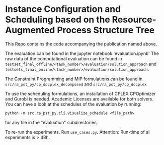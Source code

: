 # Instance Configuration and Scheduling based on the Resource-Augmented Process Structure Tree

This Repo contains the code accompanying the publication named above. 

The evaluation can be found in the jupyter notebook 'evaluation.ipynb'
The raw data of the computational evaluation can be found in `testset_final_offline/<task_number>/evaluation/solution_approach` and `testsets_final_online/<task_number>/evaluation/solution_approach`.

The Constraint Programming and MIP formulations can be found in. 
`src/ra_pst_py/cp_docplex_decomposed` and `src/ra_pst_py/cp_docplex`

To use the scheduling formulations, an installation of CPLEX CPOptimizer and Gurobi is needed. 
Academic Licenses are available for both solvers.
You can have a look at the schedules of the evaluation by running: 
```
python -m src.ra_pst_py.cli.visualize_schedule <file_path>
```
for any file in the "evaluation" subdirectories

To re-run the experiments. Run `use_cases.py`. 
Attention: Run-time of all experiments is > 48h. 






